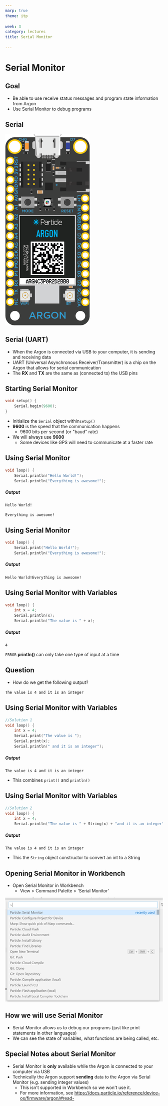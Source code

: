```yaml
---
marp: true
theme: itp

week: 3
category: lectures
title: Serial Monitor

---
```


<!-- headingDivider: 2 -->

# Serial Monitor

## Goal

- Be able to use receive status messages and program state information from Argon
- Use Serial Monitor to debug programs

## Serial

![height:500px](lecture_serial_monitor.assets/argon-top.png)

## Serial (UART)

- When the Argon is connected via USB to your computer, it is sending and receiving data
- UART (Universal Asynchronous Receiver/Transmitter) is a chip on the Argon that allows for serial communication
- The **RX** and **TX** are the same as (connected to) the USB pins

## Starting Serial Monitor

```c++
void setup() {
	Serial.begin(9600);
}
```

- Initialize the `Serial` object within`setup()`
- **9600** is the speed that the communication happens
  - 9600 bits per second (or "baud" rate)
- We will always use **9600** 
  - Some devices like GPS will need to communicate at a faster rate

## Using Serial Monitor

```c++
void loop() {
	Serial.println("Hello World!");
    Serial.println("Everything is awesome!");
```

##### Output

`Hello World!`

`Everything is awesome!`

## Using Serial Monitor

```c++
void loop() {
	Serial.print("Hello World!");
    Serial.println("Everything is awesome!");
```

##### Output

`Hello World!Everything is awesome!`

## Using Serial Monitor with Variables

```c++
void loop() {
	int x = 4;
    Serial.println(x);
    Serial.println("The value is " + x);
```

##### Output

`4`

`ERROR`  **println()** can only take one type of input at a time

## Question

- How do we get the following output?

`The value is 4 and it is an integer`

## Using Serial Monitor with Variables

```c++
//Solution 1
void loop() {
	int x = 4;
    Serial.print("The value is ");
    Serial.print(x);
    Serial.println(" and it is an integer");
```

##### Output

`The value is 4 and it is an integer`

- This combines `print()` and `println()`

## Using Serial Monitor with Variables

```c++
//Solution 2
void loop() {
	int x = 4;
    Serial.println("The value is " + String(x) + "and it is an integer");
```

##### Output

`The value is 4 and it is an integer`

- This the `String` object constructor to convert an int to a String

## Opening Serial Monitor in Workbench

- Open Serial Monitor in Workbench
  - View > Command Palette > 'Serial Monitor'

![width:300px](lecture_serial_monitor.assets/1565664078373.png)

## How we will use Serial Monitor

- Serial Monitor allows us to debug our programs (just like print statements in other languages)
- We can see the state of variables, what functions are being called, etc.

## Special Notes about Serial Monitor

- Serial Monitor is **only** available while the Argon is connected to your computer via USB
- Technically the Argon support **sending** data to the Argon via Serial Monitor (e.g. sending integer values)
  - This isn't supported in Workbench so we won't use it.
  - For more information, see https://docs.particle.io/reference/device-os/firmware/argon/#read-
